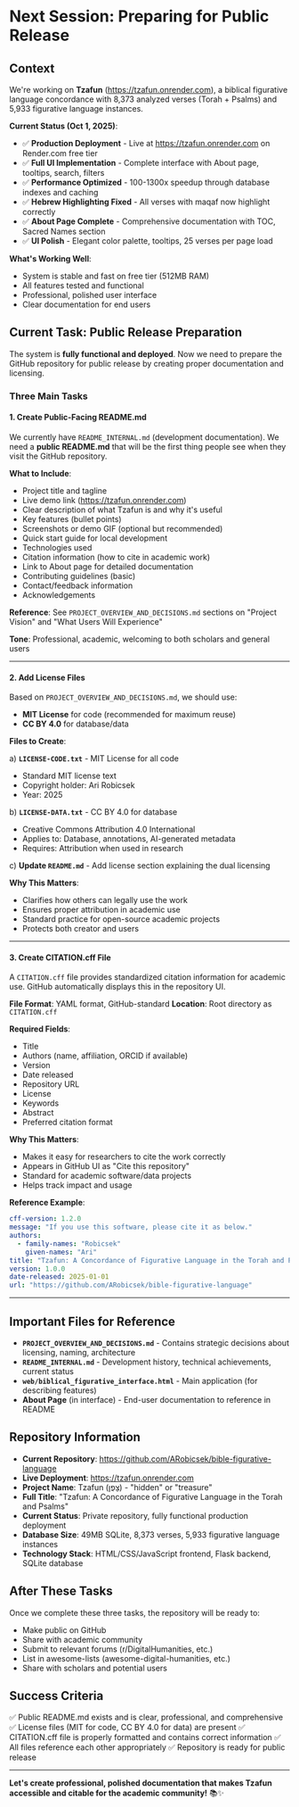 # Next Session: Preparing for Public Release

## Context
We're working on **Tzafun** (https://tzafun.onrender.com), a biblical figurative language concordance with 8,373 analyzed verses (Torah + Psalms) and 5,933 figurative language instances.

**Current Status (Oct 1, 2025)**:
- ✅ **Production Deployment** - Live at https://tzafun.onrender.com on Render.com free tier
- ✅ **Full UI Implementation** - Complete interface with About page, tooltips, search, filters
- ✅ **Performance Optimized** - 100-1300x speedup through database indexes and caching
- ✅ **Hebrew Highlighting Fixed** - All verses with maqaf now highlight correctly
- ✅ **About Page Complete** - Comprehensive documentation with TOC, Sacred Names section
- ✅ **UI Polish** - Elegant color palette, tooltips, 25 verses per page load

**What's Working Well**:
- System is stable and fast on free tier (512MB RAM)
- All features tested and functional
- Professional, polished user interface
- Clear documentation for end users

## Current Task: Public Release Preparation

The system is **fully functional and deployed**. Now we need to prepare the GitHub repository for public release by creating proper documentation and licensing.

### Three Main Tasks

#### 1. **Create Public-Facing README.md**

We currently have `README_INTERNAL.md` (development documentation). We need a **public README.md** that will be the first thing people see when they visit the GitHub repository.

**What to Include**:
- Project title and tagline
- Live demo link (https://tzafun.onrender.com)
- Clear description of what Tzafun is and why it's useful
- Key features (bullet points)
- Screenshots or demo GIF (optional but recommended)
- Quick start guide for local development
- Technologies used
- Citation information (how to cite in academic work)
- Link to About page for detailed documentation
- Contributing guidelines (basic)
- Contact/feedback information
- Acknowledgements

**Reference**: See `PROJECT_OVERVIEW_AND_DECISIONS.md` sections on "Project Vision" and "What Users Will Experience"

**Tone**: Professional, academic, welcoming to both scholars and general users

---

#### 2. **Add License Files**

Based on `PROJECT_OVERVIEW_AND_DECISIONS.md`, we should use:
- **MIT License** for code (recommended for maximum reuse)
- **CC BY 4.0** for database/data

**Files to Create**:

a) **`LICENSE-CODE.txt`** - MIT License for all code
   - Standard MIT license text
   - Copyright holder: Ari Robicsek
   - Year: 2025

b) **`LICENSE-DATA.txt`** - CC BY 4.0 for database
   - Creative Commons Attribution 4.0 International
   - Applies to: Database, annotations, AI-generated metadata
   - Requires: Attribution when used in research

c) **Update `README.md`** - Add license section explaining the dual licensing

**Why This Matters**:
- Clarifies how others can legally use the work
- Ensures proper attribution in academic use
- Standard practice for open-source academic projects
- Protects both creator and users

---

#### 3. **Create CITATION.cff File**

A `CITATION.cff` file provides standardized citation information for academic use. GitHub automatically displays this in the repository UI.

**File Format**: YAML format, GitHub-standard
**Location**: Root directory as `CITATION.cff`

**Required Fields**:
- Title
- Authors (name, affiliation, ORCID if available)
- Version
- Date released
- Repository URL
- License
- Keywords
- Abstract
- Preferred citation format

**Why This Matters**:
- Makes it easy for researchers to cite the work correctly
- Appears in GitHub UI as "Cite this repository"
- Standard for academic software/data projects
- Helps track impact and usage

**Reference Example**:
```yaml
cff-version: 1.2.0
message: "If you use this software, please cite it as below."
authors:
  - family-names: "Robicsek"
    given-names: "Ari"
title: "Tzafun: A Concordance of Figurative Language in the Torah and Psalms"
version: 1.0.0
date-released: 2025-01-01
url: "https://github.com/ARobicsek/bible-figurative-language"
```

---

## Important Files for Reference

- **`PROJECT_OVERVIEW_AND_DECISIONS.md`** - Contains strategic decisions about licensing, naming, architecture
- **`README_INTERNAL.md`** - Development history, technical achievements, current status
- **`web/biblical_figurative_interface.html`** - Main application (for describing features)
- **About Page** (in interface) - End-user documentation to reference in README

## Repository Information

- **Current Repository**: https://github.com/ARobicsek/bible-figurative-language
- **Live Deployment**: https://tzafun.onrender.com
- **Project Name**: Tzafun (צָפֻן) - "hidden" or "treasure"
- **Full Title**: "Tzafun: A Concordance of Figurative Language in the Torah and Psalms"
- **Current Status**: Private repository, fully functional production deployment
- **Database Size**: 49MB SQLite, 8,373 verses, 5,933 figurative language instances
- **Technology Stack**: HTML/CSS/JavaScript frontend, Flask backend, SQLite database

## After These Tasks

Once we complete these three tasks, the repository will be ready to:
- Make public on GitHub
- Share with academic community
- Submit to relevant forums (r/DigitalHumanities, etc.)
- List in awesome-lists (awesome-digital-humanities, etc.)
- Share with scholars and potential users

## Success Criteria

✅ Public README.md exists and is clear, professional, and comprehensive
✅ License files (MIT for code, CC BY 4.0 for data) are present
✅ CITATION.cff file is properly formatted and contains correct information
✅ All files reference each other appropriately
✅ Repository is ready for public release

---

**Let's create professional, polished documentation that makes Tzafun accessible and citable for the academic community!** 📚✨
